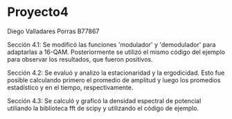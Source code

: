 # Proyecto4

Diego Valladares Porras
B77867

Sección 4.1: Se modificó las funciones 'modulador' y 'demodulador' para adaptarlas a 16-QAM. Posteriormente se utilizó el mismo código del ejemplo para observar los resultados, que fueron positivos.

Sección 4.2: Se evaluó y analizo la estacionaridad y la ergodicidad. Esto fue posible calculando primero el promedio de amplitud y luego los promedios estadístico y en el tiempo, respectivamente.

Sección 4.3: Se calculó y graficó la densidad espectral de potencial utiliando la biblioteca fft de scipy y utilizando el código de ejemplo.
